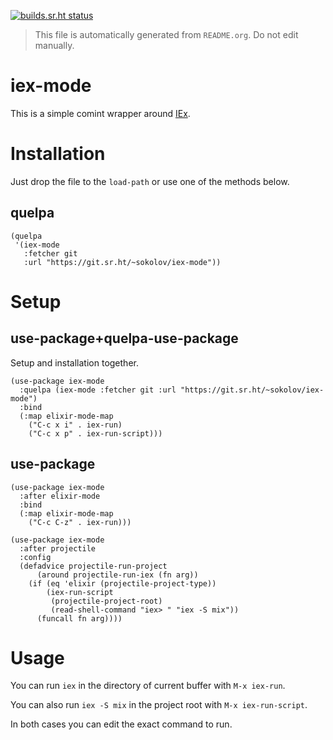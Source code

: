 [![builds.sr.ht status](https://builds.sr.ht/~sokolov/iex-mode.svg)](https://builds.sr.ht/~sokolov/iex-mode?)

> This file is automatically generated from `README.org`. Do not edit
> manually.


# iex-mode

This is a simple comint wrapper around [IEx](https://hexdocs.pm/iex/IEx.html).


# Installation

Just drop the file to the `load-path` or use one of the methods below.


## quelpa

    (quelpa
     '(iex-mode
       :fetcher git
       :url "https://git.sr.ht/~sokolov/iex-mode"))


# Setup


## use-package+quelpa-use-package

Setup and installation together.

    (use-package iex-mode
      :quelpa (iex-mode :fetcher git :url "https://git.sr.ht/~sokolov/iex-mode")
      :bind
      (:map elixir-mode-map
        ("C-c x i" . iex-run)
        ("C-c x p" . iex-run-script)))


## use-package

    (use-package iex-mode
      :after elixir-mode
      :bind
      (:map elixir-mode-map
        ("C-c C-z" . iex-run)))

    (use-package iex-mode
      :after projectile
      :config
      (defadvice projectile-run-project
          (around projectile-run-iex (fn arg))
        (if (eq 'elixir (projectile-project-type))
            (iex-run-script
             (projectile-project-root)
             (read-shell-command "iex> " "iex -S mix"))
          (funcall fn arg))))


# Usage

You can run `iex` in the directory of current buffer with `M-x
  iex-run`.

You can also run `iex -S mix` in the project root with `M-x
  iex-run-script`.

In both cases you can edit the exact command to run.

